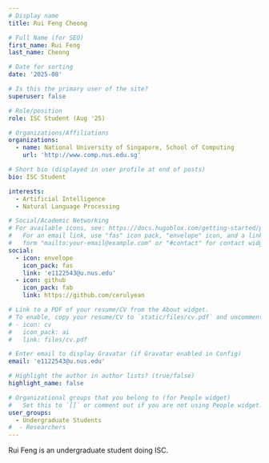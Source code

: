 ```yaml
---
# Display name
title: Rui Feng Cheong

# Full Name (for SEO)
first_name: Rui Feng
last_name: Cheong

# Date for sorting
date: '2025-08'

# Is this the primary user of the site?
superuser: false

# Role/position
role: ISC Student (Aug '25)

# Organizations/Affiliations
organizations:
  - name: National University of Singapore, School of Computing
    url: 'http://www.comp.nus.edu.sg'

# Short bio (displayed in user profile at end of posts)
bio: ISC Student

interests:
  - Artificial Intelligence 
  - Natural Language Processing

# Social/Academic Networking
# For available icons, see: https://docs.hugoblox.com/getting-started/page-builder/#icons
#   For an email link, use "fas" icon pack, "envelope" icon, and a link in the
#   form "mailto:your-email@example.com" or "#contact" for contact widget.
social:
  - icon: envelope
    icon_pack: fas
    link: 'e1122543@u.nus.edu'
  - icon: github
    icon_pack: fab
    link: https://github.com/cerulyean

# Link to a PDF of your resume/CV from the About widget.
# To enable, copy your resume/CV to `static/files/cv.pdf` and uncomment the lines below.
# - icon: cv
#   icon_pack: ai
#   link: files/cv.pdf

# Enter email to display Gravatar (if Gravatar enabled in Config)
email: 'e1122543@u.nus.edu'

# Highlight the author in author lists? (true/false)
highlight_name: false

# Organizational groups that you belong to (for People widget)
#   Set this to `[]` or comment out if you are not using People widget.
user_groups:
  - Undergraduate Students
#  - Researchers
---
```


Rui Feng is an undergraduate student doing ISC.
